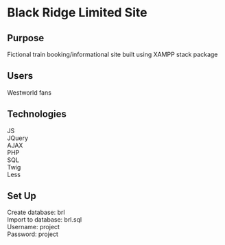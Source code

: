 # Black Ridge Limited Site

##  Purpose
Fictional train booking/informational site built using XAMPP stack package 

## Users
Westworld fans

## Technologies
JS  
JQuery  
AJAX  
PHP  
SQL  
Twig  
Less  

## Set Up
Create database: brl  
Import  to database: brl.sql  
Username: project  
Password: project  
